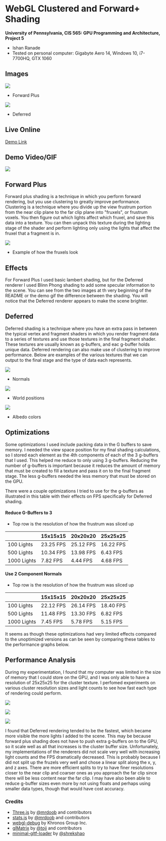 WebGL Clustered and Forward+ Shading
======================

**University of Pennsylvania, CIS 565: GPU Programming and Architecture, Project 5**

* Ishan Ranade
* Tested on personal computer: Gigabyte Aero 14, Windows 10, i7-7700HQ, GTX 1060

## Images

![](forwardplus.JPG)

* Forward Plus

![](deferred.JPG)

* Deferred

## Live Online

[Demo Link](https://ishanranade.github.io/Project5-WebGL-Clustered-Deferred-Forward-Plus/)

## Demo Video/GIF

![](demo.gif)

## Forward Plus

Forward plus shading is a technique in which you perform forward rendering, but you use clustering to greatly improve performance.  Clustering is a technique where you divide up the view frustrum portion from the near clip plane to the far clip plane into "fruxels", or frustrum voxels.  You then figure out which lights affect which fruxel, and save this data into a texture.  You can then unpack this texture during the lighting stage of the shader and perform lighting only using the lights that affect the fruxel that a fragment is in.

![](frustrumimage.png)

- Example of how the fruxels look

## Effects

For Forward Plus I used basic lambert shading, but for the Deferred renderer I used Blinn Phong shading to add some specular information to the scene.  You can see from the two images at th very beginning of the README or the demo gif the difference between the shading.  You will notice that the Deferred renderer appears to make the scene brighter.

## Deferred

Deferred shading is a technique where you have an extra pass in between the typical vertex and fragment shaders in which you render fragment data to a series of textures and use those textures in the final fragment shader.  These textures are usually known as g-buffers, and eac g-buffer holds unique data.  Deferred rendering can also make use of clustering to improve performance.  Below are examples of the various textures that we can output to the final stage and the type of data each represents.

![](normals.JPG)

- Normals

![](position.JPG)

- World positions

![](albedo.JPG)

- Albedo colors

## Optimizations

Some optimizations I used include packing data in the G buffers to save memory.  I needed the view space position for my final shading calculations, so I stored each element as the 4th components of each of the 3 g-buffers that I used.  This helped me reduce to only using 3 g-buffers.  Reducing the number of g-buffers is important because it reduces the amount of memory that must be created to fill a texture and pass it on to the final fragment stage.  The less g-buffers needed the less memory that must be stored on the GPU.

There were a couple optimizations I tried to use for the g-buffers as illustrated in this table with their effects on FPS specifically for Deferred shading.

#### Reduce G-Buffers to 3 

- Top row is the resolution of how the frustrum was sliced up

|             | 15x15x15  | 20x20x20  | 25x25x25  | 
| ----------  | --------- | --------- | --------- |
| 100 Lights  | 23.25 FPS | 25.12 FPS | 16.22 FPS |
| 500 Lights  | 10.34 FPS | 13.98 FPS | 6.43 FPS |
| 1000 Lights | 7.82 FPS  | 4.44 FPS  | 4.68 FPS |

#### Use 2 Component Normals

- Top row is the resolution of how the frustrum was sliced up

|             | 15x15x15  | 20x20x20  | 25x25x25  | 
| ----------  | --------- | --------- | --------- |
| 100 Lights  | 22.12 FPS | 26.14 FPS | 18.40 FPS |
| 500 Lights  | 11.48 FPS | 13.30 FPS | 6.82 FPS |
| 1000 Lights | 7.45 FPS  | 5.78 FPS |  5.15 FPS |

It seems as though these optimizations had very limited effects compared to the unoptimized versions as can be seen by comparing these tables to the performance graphs below.


## Performance Analysis

During my experimentation, I found that my computer was limited in the size of memory that I could store on the GPU, and I was only able to have a resolution of 25x25x25 for the cluster texture.  I perfomed experiments on various cluster resolution sizes and light counts to see how fast each type of rendering could perform.


![](15.JPG)

![](20.JPG)

![](25.JPG)

I found that Deferred rendering tended to be the fastest, which became more visible the more lights I added to the scene.  This may be because forward plus shading does not have to push extra g-buffers on to the GPU, so it scale well as all that increases is the cluster buffer size.  Unfortunately, my implementations of the renderers did not scale very well with increasing light counts and the FPS dramatically decreased.  This is probably because I did not split up the fruzels very well and chose a linear split along the x, y, and z axes.  There are more efficient splits to try to have finer resolutions closer to the near clip and coarser ones as you approach the far clip since there will be less content near the far clip.  I may have also been able to reduce g-buffer sizes even more by not using floats and perhaps using smaller data types, though that would have cost accuracy.


### Credits

* [Three.js](https://github.com/mrdoob/three.js) by [@mrdoob](https://github.com/mrdoob) and contributors
* [stats.js](https://github.com/mrdoob/stats.js) by [@mrdoob](https://github.com/mrdoob) and contributors
* [webgl-debug](https://github.com/KhronosGroup/WebGLDeveloperTools) by Khronos Group Inc.
* [glMatrix](https://github.com/toji/gl-matrix) by [@toji](https://github.com/toji) and contributors
* [minimal-gltf-loader](https://github.com/shrekshao/minimal-gltf-loader) by [@shrekshao](https://github.com/shrekshao)
